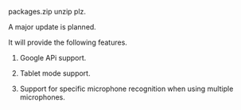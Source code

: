 packages.zip unzip plz.

A major update is planned.

It will provide the following features.

1. Google APi support.

2. Tablet mode support.

3. Support for specific microphone recognition when using multiple microphones.

